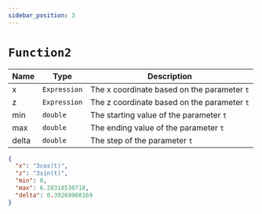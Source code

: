 ```yaml
---
sidebar_position: 3
---
```


# `Function2`

| Name | Type | Description |
| --- | --- | --- |
| x | `Expression` | The x coordinate based on the parameter `t` |
| z | `Expression` | The z coordinate based on the parameter `t` |
| min | `double` | The starting value of the parameter `t` |
| max | `double` | The ending value of the parameter `t` |
| delta | `double` | The step of the parameter `t` |

```json
{
  "x": "3cos(t)",
  "z": "3sin(t)",
  "min": 0,
  "max": 6.28318530718,
  "delta": 0.39269908169
}
```
